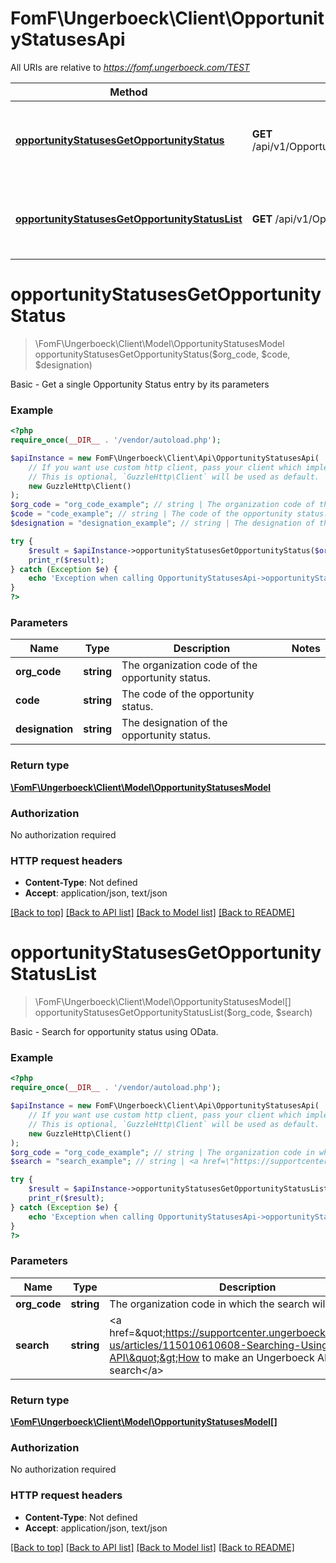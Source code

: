 # FomF\Ungerboeck\Client\OpportunityStatusesApi

All URIs are relative to *https://fomf.ungerboeck.com/TEST*

Method | HTTP request | Description
------------- | ------------- | -------------
[**opportunityStatusesGetOpportunityStatus**](OpportunityStatusesApi.md#opportunityStatusesGetOpportunityStatus) | **GET** /api/v1/OpportunityStatuses/{OrgCode}/{Code}/{Designation} | Basic - Get a single Opportunity Status entry by its parameters
[**opportunityStatusesGetOpportunityStatusList**](OpportunityStatusesApi.md#opportunityStatusesGetOpportunityStatusList) | **GET** /api/v1/OpportunityStatuses/{OrgCode} | Basic - Search for opportunity status using OData.


# **opportunityStatusesGetOpportunityStatus**
> \FomF\Ungerboeck\Client\Model\OpportunityStatusesModel opportunityStatusesGetOpportunityStatus($org_code, $code, $designation)

Basic - Get a single Opportunity Status entry by its parameters

### Example
```php
<?php
require_once(__DIR__ . '/vendor/autoload.php');

$apiInstance = new FomF\Ungerboeck\Client\Api\OpportunityStatusesApi(
    // If you want use custom http client, pass your client which implements `GuzzleHttp\ClientInterface`.
    // This is optional, `GuzzleHttp\Client` will be used as default.
    new GuzzleHttp\Client()
);
$org_code = "org_code_example"; // string | The organization code of the opportunity status.
$code = "code_example"; // string | The code of the opportunity status.
$designation = "designation_example"; // string | The designation of the opportunity status.

try {
    $result = $apiInstance->opportunityStatusesGetOpportunityStatus($org_code, $code, $designation);
    print_r($result);
} catch (Exception $e) {
    echo 'Exception when calling OpportunityStatusesApi->opportunityStatusesGetOpportunityStatus: ', $e->getMessage(), PHP_EOL;
}
?>
```

### Parameters

Name | Type | Description  | Notes
------------- | ------------- | ------------- | -------------
 **org_code** | **string**| The organization code of the opportunity status. |
 **code** | **string**| The code of the opportunity status. |
 **designation** | **string**| The designation of the opportunity status. |

### Return type

[**\FomF\Ungerboeck\Client\Model\OpportunityStatusesModel**](../Model/OpportunityStatusesModel.md)

### Authorization

No authorization required

### HTTP request headers

 - **Content-Type**: Not defined
 - **Accept**: application/json, text/json

[[Back to top]](#) [[Back to API list]](../../README.md#documentation-for-api-endpoints) [[Back to Model list]](../../README.md#documentation-for-models) [[Back to README]](../../README.md)

# **opportunityStatusesGetOpportunityStatusList**
> \FomF\Ungerboeck\Client\Model\OpportunityStatusesModel[] opportunityStatusesGetOpportunityStatusList($org_code, $search)

Basic - Search for opportunity status using OData.

### Example
```php
<?php
require_once(__DIR__ . '/vendor/autoload.php');

$apiInstance = new FomF\Ungerboeck\Client\Api\OpportunityStatusesApi(
    // If you want use custom http client, pass your client which implements `GuzzleHttp\ClientInterface`.
    // This is optional, `GuzzleHttp\Client` will be used as default.
    new GuzzleHttp\Client()
);
$org_code = "org_code_example"; // string | The organization code in which the search will take place
$search = "search_example"; // string | <a href=\"https://supportcenter.ungerboeck.com/hc/en-us/articles/115010610608-Searching-Using-the-API\">How to make an Ungerboeck API search</a>

try {
    $result = $apiInstance->opportunityStatusesGetOpportunityStatusList($org_code, $search);
    print_r($result);
} catch (Exception $e) {
    echo 'Exception when calling OpportunityStatusesApi->opportunityStatusesGetOpportunityStatusList: ', $e->getMessage(), PHP_EOL;
}
?>
```

### Parameters

Name | Type | Description  | Notes
------------- | ------------- | ------------- | -------------
 **org_code** | **string**| The organization code in which the search will take place |
 **search** | **string**| &lt;a href&#x3D;\&quot;https://supportcenter.ungerboeck.com/hc/en-us/articles/115010610608-Searching-Using-the-API\&quot;&gt;How to make an Ungerboeck API search&lt;/a&gt; |

### Return type

[**\FomF\Ungerboeck\Client\Model\OpportunityStatusesModel[]**](../Model/OpportunityStatusesModel.md)

### Authorization

No authorization required

### HTTP request headers

 - **Content-Type**: Not defined
 - **Accept**: application/json, text/json

[[Back to top]](#) [[Back to API list]](../../README.md#documentation-for-api-endpoints) [[Back to Model list]](../../README.md#documentation-for-models) [[Back to README]](../../README.md)

